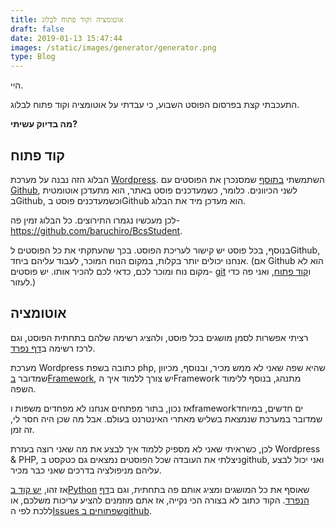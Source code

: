 ```yaml
---
title: אוטומציה וקוד פתוח לבלוג
draft: false
date: 2019-01-13 15:47:44
images: /static/images/generator/generator.png
type: Blog
---
```


היי.

התעכבתי קצת בפרסום הפוסט השבוע, כי עבדתי על אוטומציה וקוד פתוח לבלוג.

**מה בדיוק עשיתי?**

## קוד פתוח

הבלוג הזה נבנה על מערכת [Wordpress](#1117_wordpress). השתמשתי
[בתוסף](https://github.com/mAAdhaTTah/wordpress-github-sync)
שמסנכרן את הפוסטים עם [Github](#1117_github), לשני הכיוונים.
כלומר, כשמעדכנים פוסט באתר, הוא מתעדכן אוטומטית בGithub, וכשמעדכנים
פוסט בGithub הוא מעדכן מיד את הבלוג.

לכן מעכשיו נגמרו התירוצים. כל הבלוג זמין פה-
https://github.com/baruchiro/BcsStudent.

בנוסף, בכל פוסט יש קישור לעריכת הפוסט. בכך שהעתקתי את כל הפוסטים
לGithub, אנחנו יכולים יותר בקלות, במקום הנוח המוכר, לעבוד עליהם ביחד.
(אם Github הוא לא מקום נוח ומוכר לכם, כדאי לכם להכיר אותו. יש פוסטים-
[git](https://www.bcsstudent.com/git/) ו[קוד
פתוח](https://www.bcsstudent.com/open-source/), ואני פה כדי לעזור.)

## אוטומציה

רציתי אפשרות לסמן מושגים בכל פוסט, ולהציג רשימה שלהם בתחתית הפוסט, וגם
לרכז רשימה ב[דף נפרד](https://www.bcsstudent.com/terms/).

מערכת Wordpress כתובה בשפת php, שהיא שפה שאני לא ממש מכיר, ובנוסף,
מכיוון שמדובר [בFramework](#1117_framework), יש צורך ללמוד איך
הFramework מתנהג, בנוסף ללימוד השפה.

אז נכון, בתור מפתחים אנחנו לא מפחדים משפות וframeworkים חדשים, במיוחד
שמדובר במערכת שנמצאת בשליש מאתרי האינטרנט בעולם. אבל מה שכן היה חסר
לי, זה זמן.

לכן, כשראיתי שאני לא מספיק ללמוד איך לבצע את מה שאני רוצה בעזרת
Wordpress & PHP, ניצלתי את העובדה שכל הפוסטים נמצאים גם כטקסט בgithub,
ואני יכול לבצע עליהם מניפולציה בדרכים שאני כבר מכיר.

אז זהו, [יש קוד
בPython](https://github.com/baruchiro/BcsStudent/tree/master/generator)
שאוסף את כל המושגים ומציג אותם פה בתחתית, וגם ב[דף
הנפרד](https://www.bcsstudent.com/terms/). הקוד כתוב לא בצורה הכי
נקייה, אז אתם מוזמנים להציע עריכות משלכם, או ללכת לפי ה[Issues שפתוחים
בgithub](https://github.com/baruchiro/BcsStudent/issues).
